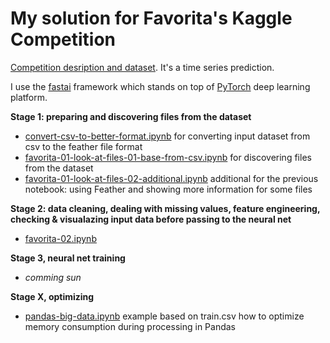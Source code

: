 # My solution for Favorita's Kaggle Competition

[Competition desription and dataset](https://www.kaggle.com/c/favorita-grocery-sales-forecasting). It's a time series prediction.

I use the [fastai](http://www.fast.ai/2018/10/02/fastai-ai/) framework which stands on top of [PyTorch](https://pytorch.org/) deep learning platform.

**Stage 1: preparing and discovering files from the dataset**
* [convert-csv-to-better-format.ipynb](../blob/master/convert-csv-to-better-format.ipynb) for converting input dataset from csv to the feather file format
* [favorita-01-look-at-files-01-base-from-csv.ipynb](../blob/master/favorita-01-look-at-files-01-base-from-csv.ipynb) for discovering files from the dataset
* [favorita-01-look-at-files-02-additional.ipynb](../blob/master/favorita-01-look-at-files-02-additional.ipynb) additional for the previous notebook: using Feather and showing more information for some files

**Stage 2: data cleaning, dealing with missing values, feature engineering, checking & visualazing input data before passing to the neural net**
* [favorita-02.ipynb](../blob/master/favorita-02.ipynb)

**Stage 3, neural net training**
* _comming sun_

**Stage X, optimizing**
* [pandas-big-data.ipynb](../blob/master/pandas-big-data.ipynb) example based on train.csv how to optimize memory consumption during processing in Pandas